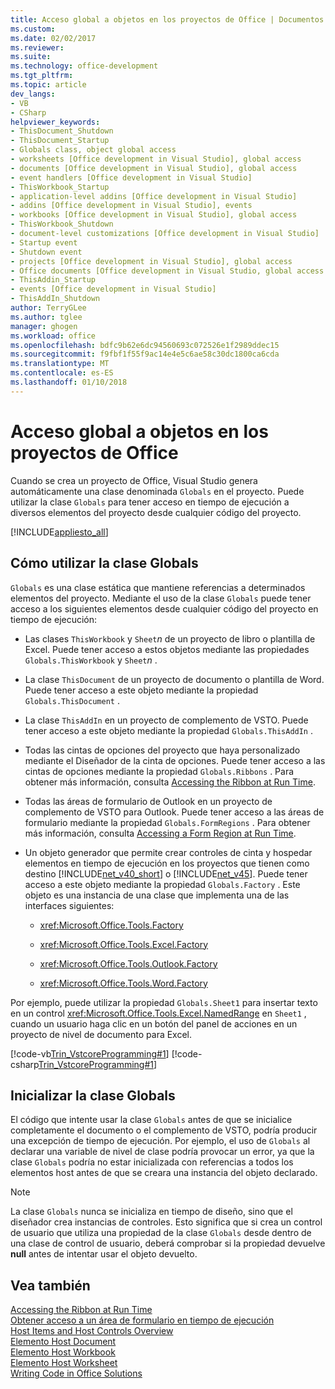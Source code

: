 ```yaml
---
title: Acceso global a objetos en los proyectos de Office | Documentos de Microsoft
ms.custom: 
ms.date: 02/02/2017
ms.reviewer: 
ms.suite: 
ms.technology: office-development
ms.tgt_pltfrm: 
ms.topic: article
dev_langs:
- VB
- CSharp
helpviewer_keywords:
- ThisDocument_Shutdown
- ThisDocument_Startup
- Globals class, object global access
- worksheets [Office development in Visual Studio], global access
- documents [Office development in Visual Studio], global access
- event handlers [Office development in Visual Studio]
- ThisWorkbook_Startup
- application-level addins [Office development in Visual Studio]
- addins [Office development in Visual Studio], events
- workbooks [Office development in Visual Studio], global access
- ThisWorkbook_Shutdown
- document-level customizations [Office development in Visual Studio]
- Startup event
- Shutdown event
- projects [Office development in Visual Studio], global access
- Office documents [Office development in Visual Studio, global access
- ThisAddin_Startup
- events [Office development in Visual Studio]
- ThisAddIn_Shutdown
author: TerryGLee
ms.author: tglee
manager: ghogen
ms.workload: office
ms.openlocfilehash: bdfc9b62e6dc94560693c072526e1f2989ddec15
ms.sourcegitcommit: f9fbf1f55f9ac14e4e5c6ae58c30dc1800ca6cda
ms.translationtype: MT
ms.contentlocale: es-ES
ms.lasthandoff: 01/10/2018
---
```

# <a name="global-access-to-objects-in-office-projects"></a>Acceso global a objetos en los proyectos de Office
  Cuando se crea un proyecto de Office, Visual Studio genera automáticamente una clase denominada `Globals` en el proyecto. Puede utilizar la clase `Globals` para tener acceso en tiempo de ejecución a diversos elementos del proyecto desde cualquier código del proyecto.  
  
 [!INCLUDE[appliesto_all](../vsto/includes/appliesto-all-md.md)]  
  
## <a name="how-to-use-the-globals-class"></a>Cómo utilizar la clase Globals  
 `Globals` es una clase estática que mantiene referencias a determinados elementos del proyecto. Mediante el uso de la clase `Globals` puede tener acceso a los siguientes elementos desde cualquier código del proyecto en tiempo de ejecución:  
  
-   Las clases `ThisWorkbook` y `Sheet`*n* de un proyecto de libro o plantilla de Excel. Puede tener acceso a estos objetos mediante las propiedades `Globals.ThisWorkbook` y `Sheet`*n* .  
  
-   La clase `ThisDocument` de un proyecto de documento o plantilla de Word. Puede tener acceso a este objeto mediante la propiedad `Globals.ThisDocument` .  
  
-   La clase `ThisAddIn` en un proyecto de complemento de VSTO. Puede tener acceso a este objeto mediante la propiedad `Globals.ThisAddIn` .  
  
-   Todas las cintas de opciones del proyecto que haya personalizado mediante el Diseñador de la cinta de opciones. Puede tener acceso a las cintas de opciones mediante la propiedad `Globals.Ribbons` . Para obtener más información, consulta [Accessing the Ribbon at Run Time](../vsto/accessing-the-ribbon-at-run-time.md).  
  
-   Todas las áreas de formulario de Outlook en un proyecto de complemento de VSTO para Outlook. Puede tener acceso a las áreas de formulario mediante la propiedad `Globals.FormRegions` . Para obtener más información, consulta [Accessing a Form Region at Run Time](../vsto/accessing-a-form-region-at-run-time.md).  
  
-   Un objeto generador que permite crear controles de cinta y hospedar elementos en tiempo de ejecución en los proyectos que tienen como destino [!INCLUDE[net_v40_short](../sharepoint/includes/net-v40-short-md.md)] o [!INCLUDE[net_v45](../vsto/includes/net-v45-md.md)]. Puede tener acceso a este objeto mediante la propiedad `Globals.Factory` . Este objeto es una instancia de una clase que implementa una de las interfaces siguientes:  
  
    -   <xref:Microsoft.Office.Tools.Factory>  
  
    -   <xref:Microsoft.Office.Tools.Excel.Factory>  
  
    -   <xref:Microsoft.Office.Tools.Outlook.Factory>  
  
    -   <xref:Microsoft.Office.Tools.Word.Factory>  
  
 Por ejemplo, puede utilizar la propiedad `Globals.Sheet1` para insertar texto en un control <xref:Microsoft.Office.Tools.Excel.NamedRange> en `Sheet1` , cuando un usuario haga clic en un botón del panel de acciones en un proyecto de nivel de documento para Excel.  
  
 [!code-vb[Trin_VstcoreProgramming#1](../vsto/codesnippet/VisualBasic/Trin_VstcoreProgrammingExcelVB/Sheet1.vb#1)]
 [!code-csharp[Trin_VstcoreProgramming#1](../vsto/codesnippet/CSharp/Trin_VstcoreProgrammingExcelCS/Sheet1.cs#1)]  
  
## <a name="initializing-the-globals-class"></a>Inicializar la clase Globals  
 El código que intente usar la clase `Globals` antes de que se inicialice completamente el documento o el complemento de VSTO, podría producir una excepción de tiempo de ejecución. Por ejemplo, el uso de `Globals` al declarar una variable de nivel de clase podría provocar un error, ya que la clase `Globals` podría no estar inicializada con referencias a todos los elementos host antes de que se creara una instancia del objeto declarado.  
  
> [!NOTE]  
>  La clase `Globals` nunca se inicializa en tiempo de diseño, sino que el diseñador crea instancias de controles. Esto significa que si crea un control de usuario que utiliza una propiedad de la clase `Globals` desde dentro de una clase de control de usuario, deberá comprobar si la propiedad devuelve **null** antes de intentar usar el objeto devuelto.  
  
## <a name="see-also"></a>Vea también  
 [Accessing the Ribbon at Run Time](../vsto/accessing-the-ribbon-at-run-time.md)   
 [Obtener acceso a un área de formulario en tiempo de ejecución](../vsto/accessing-a-form-region-at-run-time.md)   
 [Host Items and Host Controls Overview](../vsto/host-items-and-host-controls-overview.md)   
 [Elemento Host Document](../vsto/document-host-item.md)   
 [Elemento Host Workbook](../vsto/workbook-host-item.md)   
 [Elemento Host Worksheet](../vsto/worksheet-host-item.md)   
 [Writing Code in Office Solutions](../vsto/writing-code-in-office-solutions.md)  
  
  